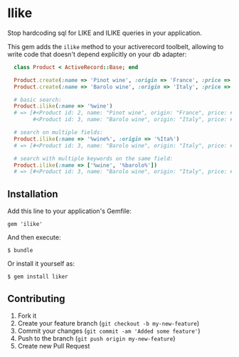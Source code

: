 # Ilike

Stop hardcoding sql for LIKE and ILIKE queries in your application.

This gem adds the `ilike` method to your activerecord toolbelt, allowing to
write code that doesn't depend explicitly on your db adapter:

```ruby
  class Product < ActiveRecord::Base; end

  Product.create(:name => 'Pinot wine', :origin => 'France', :price => 13.50)
  Product.create(:name => 'Barolo wine', :origin => 'Italy', :price => 12.50)

  # basic search:
  Product.ilike(:name => '%wine')
  # => [#<Product id: 2, name: "Pinot wine", origin: "France", price: #<BigDecimal:105b70880,'0.135E2',18(18)>>,
        #<Product id: 3, name: "Barolo wine", origin: "Italy", price: #<BigDecimal:105b705d8,'0.125E2',18(18)>>]

  # search on multiple fields:
  Product.ilike(:name => '%wine%', :origin => '%Ita%')
  # => [#<Product id: 3, name: "Barolo wine", origin: "Italy", price: #<BigDecimal:1059677a0,'0.125E2',18(18)>>]

  # search with multiple keywords on the same field:
  Product.ilike(:name => ['%wine', '%barolo%'])
  # => [#<Product id: 3, name: "Barolo wine", origin: "Italy", price: #<BigDecimal:1059fe998,'0.125E2',18(18)>>]
```


## Installation

Add this line to your application's Gemfile:

    gem 'ilike'

And then execute:

    $ bundle

Or install it yourself as:

    $ gem install liker


## Contributing

1. Fork it
2. Create your feature branch (`git checkout -b my-new-feature`)
3. Commit your changes (`git commit -am 'Added some feature'`)
4. Push to the branch (`git push origin my-new-feature`)
5. Create new Pull Request
